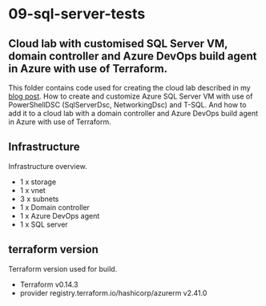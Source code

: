 # 09-sql-server-tests

## Cloud lab with customised SQL Server VM, domain controller and Azure DevOps build agent in Azure with use of Terraform.

This folder contains code used for creating the cloud lab described in my [blog post](http://www.winopsdba.com/blog/Azure-cloud-lab-SQL-server-DevOps-agent-and-DC.html). How to create and customize Azure SQL Server VM with use of PowerShellDSC (SqlServerDsc, NetworkingDsc) and T-SQL. And how to add it to a cloud lab with a domain controller and Azure DevOps build agent in Azure with use of Terraform.
 
## Infrastructure
Infrastructure overview.
- 1 x storage
- 1 x vnet
- 3 x subnets
- 1 x Domain controller
- 1 x Azure DevOps agent
- 1 x SQL server
 
## terraform version
Terraform version used for build.
- Terraform v0.14.3
- provider registry.terraform.io/hashicorp/azurerm v2.41.0